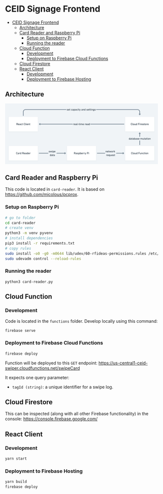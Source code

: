 # CEID Signage Frontend

- [CEID Signage Frontend](#ceid-signage-frontend)
  - [Architecture](#architecture)
  - [Card Reader and Raspberry Pi](#card-reader-and-raspberry-pi)
    - [Setup on Raspberry Pi](#setup-on-raspberry-pi)
    - [Running the reader](#running-the-reader)
  - [Cloud Function](#cloud-function)
    - [Development](#development)
    - [Deployment to Firebase Cloud Functions](#deployment-to-firebase-cloud-functions)
  - [Cloud Firestore](#cloud-firestore)
  - [React Client](#react-client)
    - [Development](#development-1)
    - [Deployment to Firebase Hosting](#deployment-to-firebase-hosting)

## Architecture

![](./docs/architecture.png)

## Card Reader and Raspberry Pi

This code is located in `card-reader`. It is based on <https://github.com/micolous/pcprox>.

### Setup on Raspberry Pi

```bash
# go to folder
cd card-reader
# create venv
python3 -m venv pyvenv
# install dependencies
pip3 install -r requirements.txt
# copy rules
sudo install -o0 -g0 -m0644 lib/udev/60-rfideas-permissions.rules /etc/udev/rules.d/
sudo udevadm control --reload-rules
```

### Running the reader

```
python3 card-reader.py
```

## Cloud Function

### Development

Code is located in the `functions` folder. Develop locally using this command:

```bash
firebase serve
```

### Deployment to Firebase Cloud Functions

```bash
firebase deploy
```

Function will be deployed to this `GET` endpoint: <https://us-central1-ceid-swiper.cloudfunctions.net/swipeCard>

It expects one query parameter:

- `tagId (string)`: a unique identifier for a swipe log.

## Cloud Firestore

This can be inspected (along with all other Firebase functionality) in the console: <https://console.firebase.google.com/>

## React Client

### Development

```bash
yarn start
```

### Deployment to Firebase Hosting

```bash
yarn build
firebase deploy
```
